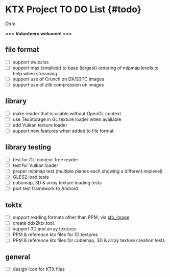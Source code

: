KTX Project TO DO List                     {#todo}
======================

$Date$

=== **Volunteers welcome!** ===

file format
-----------

- [ ] support swizzles
- [ ] support max (smallest) to base (largest) ordering of mipmap levels to help when streaming
- [ ] support use of Crunch on DX/S3TC images
- [ ] support use of zlib compression on images

library
-------

- [ ] make reader that is usable without OpenGL context
- [ ] use TexStorage in GL texture loader when available
- [ ] add Vulkan texture loader
- [ ] support new features when added to file format

library testing
---------------

- [ ] test for GL-context-free reader
- [ ] test for Vulkan loader
- [ ] proper mipmap test (multiple planes each showing a different miplevel)
- [ ] GLES2 load tests
- [ ] cubemap, 3D & array texture loading tests
- [ ] port test framework to Android.

toktx
-----

- [ ] support reading formats other than PPM, via [stb_image](https://github.com/nothings/stb/blob/master/stb_image.h)
- [ ] create ddx2ktx tool.
- [ ] support 3D and array textures
- [ ] PPM & reference ktx files for 1D textures
- [ ] PPM & reference ktx files for cubemap, 3D & array texture creation tests

general
-------

- [ ] design icon for KTX files
